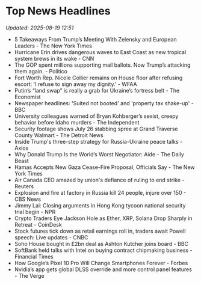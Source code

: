 # Top News Headlines

_Updated: 2025-08-19 12:51_

- 5 Takeaways From Trump’s Meeting With Zelensky and European Leaders - The New York Times
- Hurricane Erin drives dangerous waves to East Coast as new tropical system brews in its wake - CNN
- The GOP spent millions supporting mail ballots. Now Trump’s attacking them again. - Politico
- Fort Worth Rep. Nicole Collier remains on House floor after refusing escort: 'I refuse to sign away my dignity.' - WFAA
- Putin’s “land swap” is really a grab for Ukraine’s fortress belt - The Economist
- Newspaper headlines: 'Suited not booted' and 'property tax shake-up' - BBC
- University colleagues warned of Bryan Kohberger’s sexist, creepy behavior before Idaho murders - The Independent
- Security footage shows July 26 stabbing spree at Grand Traverse County Walmart - The Detroit News
- Inside Trump's three-step strategy for Russia-Ukraine peace talks - Axios
- Why Donald Trump Is the World’s Worst Negotiator: Aide - The Daily Beast
- Hamas Accepts New Gaza Cease-Fire Proposal, Officials Say - The New York Times
- Air Canada CEO amazed by union's defiance of ruling to end strike - Reuters
- Explosion and fire at factory in Russia kill 24 people, injure over 150 - CBS News
- Jimmy Lai: Closing arguments in Hong Kong tycoon national security trial begin - NPR
- Crypto Traders Eye Jackson Hole as Ether, XRP, Solana Drop Sharply in Retreat - CoinDesk
- Stock futures tick down as retail earnings roll in, traders await Powell speech: Live updates - CNBC
- Soho House bought in £2bn deal as Ashton Kutcher joins board - BBC
- SoftBank held talks with Intel on buying contract chipmaking business - Financial Times
- How Google’s Pixel 10 Pro Will Change Smartphones Forever - Forbes
- Nvidia’s app gets global DLSS override and more control panel features - The Verge